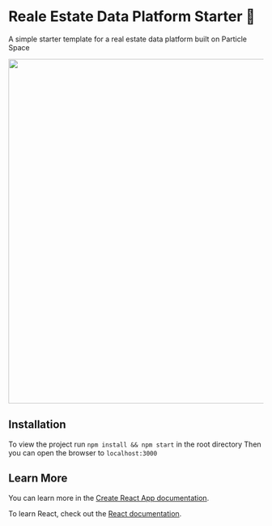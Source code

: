 # Reale Estate Data Platform Starter 🚀

A simple starter template for a real estate data platform built on Particle Space

<p align="center">
<img src="https://user-images.githubusercontent.com/25208877/157114129-17f3e612-e39b-4e24-aa28-029db21fe386.png" width="680">
</p>

## Installation 
To view the project run `npm install && npm start` in the root directory
Then you can open the browser to `localhost:3000`

## Learn More

You can learn more in the [Create React App documentation](https://facebook.github.io/create-react-app/docs/getting-started).

To learn React, check out the [React documentation](https://reactjs.org/).
